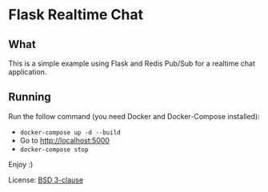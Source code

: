 # Flask Realtime Chat

## What
This is a simple example using Flask and Redis Pub/Sub for a realtime chat application.


## Running
Run the follow command (you need Docker and Docker-Compose installed):

- `docker-compose up -d --build`
- Go to [http://localhost:5000](http://localhost:5000)
- `docker-compose stop`

Enjoy :)



License: [BSD 3-clause](LICENSE)
